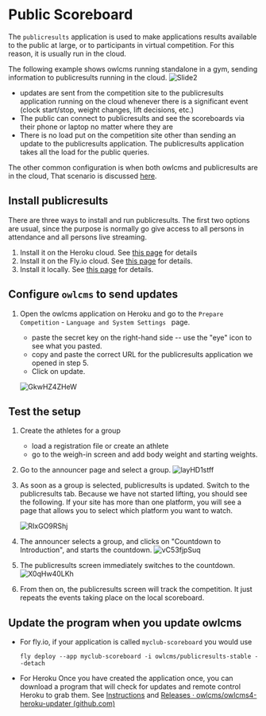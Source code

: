# Public Scoreboard

The `publicresults` application is used to make applications results available to the public at large, or to participants in virtual competition. For this reason, it is usually run in the cloud.

The following example shows owlcms running standalone in a gym, sending information to publicresults running in the cloud.
![Slide2](img/PublicResults/CloudExplained/Slide2.SVG)

- updates are sent from the competition site to  the publicresults application running on the cloud whenever there is a significant event (clock start/stop, weight changes, lift decisions, etc.)  
- The public can connect to publicresults and  see the scoreboards via their phone or laptop no matter where they are
- There is no load put on the competition site other than sending an update to the publicresults application.  The publicresults application takes all the load for the public queries.

The other common configuration is when both owlcms and publicresults are in the cloud,  That scenario is discussed [here](4100VirtualOverview).

## Install publicresults

There are three ways to install and run publicresults.  The first two options are usual, since the purpose is normally go give access to all persons in attendance and all persons live streaming.

1. Install it on the Heroku cloud.  See [this page](Heroku) for details
2. Install it on the Fly.io cloud.  See [this page](Fly) for details.
3. Install it locally.  See [this page](PublicResults_Local) for details.



## Configure `owlcms` to send updates

1. Open the owlcms application on Heroku and go to the `Prepare Competition` - `Language and System Settings ` page.

     - paste the secret key on the right-hand side -- use the "eye" icon to see what you pasted.
     - copy and paste the correct URL for the publicresults application we opened in step 5.
     - Click on update.

     ![GkwHZ4ZHeW](img/PublicResults/Example/GkwHZ4ZHeW.png)



 ## Test the setup

1. Create the athletes for a group

     - load a registration file or create an athlete
     - go to the weigh-in screen and add body weight and starting weights.

2. Go to the announcer page and select a group.
     ![layHD1stff](img/PublicResults/Example/layHD1stff.png)

3. As soon as a group is selected, publicresults is updated.  Switch to the publicresults tab.   Because we have not started lifting, you should see the following.   If your site has more than one platform, you will see a page that allows you to select which platform you want to watch.

     ![RIxGO9RShj](img/PublicResults/Example/RIxGO9RShj.png)

5. The announcer selects a group, and clicks on "Countdown to Introduction", and starts the countdown.
     ![vC53fjpSuq](img/PublicResults/Example/vC53fjpSuq.png)

6. The publicresults screen immediately switches to the countdown.![X0qHw40LKh](img/PublicResults/Example/X0qHw40LKh.png)

7. From then on, the publicresults screen will track the competition. It just repeats the events taking place on the local scoreboard.



## Update the program when you update owlcms

- For fly.io, if your application is called `myclub-scoreboard` you would use

  ```
  fly deploy --app myclub-scoreboard -i owlcms/publicresults-stable --detach
  ```

  

- For Heroku Once you have created the application once, you can download a program that will check for updates and remote control Heroku to grab them.   See [Instructions](https://github.com/owlcms/owlcms-heroku-updater) and [Releases · owlcms/owlcms4-heroku-updater (github.com)](https://github.com/owlcms/owlcms4-heroku-updater/releases)

